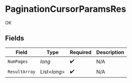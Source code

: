 # PaginationCursorParamsRes

OK


## Fields

| Field              | Type               | Required           | Description        |
| ------------------ | ------------------ | ------------------ | ------------------ |
| `NumPages`         | *long*             | :heavy_check_mark: | N/A                |
| `ResultArray`      | List<*long*>       | :heavy_check_mark: | N/A                |